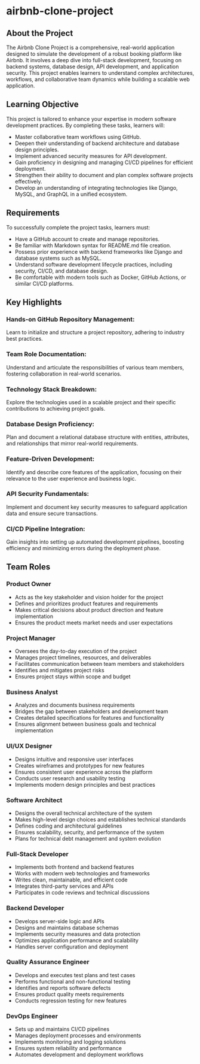 # airbnb-clone-project

## About the Project
The Airbnb Clone Project is a comprehensive, real-world application designed to simulate the development of a robust booking platform like Airbnb. It involves a deep dive into full-stack development, focusing on backend systems, database design, API development, and application security. This project enables learners to understand complex architectures, workflows, and collaborative team dynamics while building a scalable web application.

## Learning Objective
This project is tailored to enhance your expertise in modern software development practices. By completing these tasks, learners will:

- Master collaborative team workflows using GitHub.
- Deepen their understanding of backend architecture and database design principles.
- Implement advanced security measures for API development.
- Gain proficiency in designing and managing CI/CD pipelines for efficient deployment.
- Strengthen their ability to document and plan complex software projects effectively.
- Develop an understanding of integrating technologies like Django, MySQL, and GraphQL in a unified ecosystem.

## Requirements
To successfully complete the project tasks, learners must:

- Have a GitHub account to create and manage repositories.
- Be familiar with Markdown syntax for README.md file creation.
- Possess prior experience with backend frameworks like Django and database systems such as MySQL.
- Understand software development lifecycle practices, including security, CI/CD, and database design.
- Be comfortable with modern tools such as Docker, GitHub Actions, or similar CI/CD platforms.

## Key Highlights

### Hands-on GitHub Repository Management:
Learn to initialize and structure a project repository, adhering to industry best practices.

### Team Role Documentation:
Understand and articulate the responsibilities of various team members, fostering collaboration in real-world scenarios.

### Technology Stack Breakdown:
Explore the technologies used in a scalable project and their specific contributions to achieving project goals.

### Database Design Proficiency:
Plan and document a relational database structure with entities, attributes, and relationships that mirror real-world requirements.

### Feature-Driven Development:
Identify and describe core features of the application, focusing on their relevance to the user experience and business logic.

### API Security Fundamentals:
Implement and document key security measures to safeguard application data and ensure secure transactions.

### CI/CD Pipeline Integration:
Gain insights into setting up automated development pipelines, boosting efficiency and minimizing errors during the deployment phase.

## Team Roles

### Product Owner
- Acts as the key stakeholder and vision holder for the project
- Defines and prioritizes product features and requirements
- Makes critical decisions about product direction and feature implementation
- Ensures the product meets market needs and user expectations

### Project Manager
- Oversees the day-to-day execution of the project
- Manages project timelines, resources, and deliverables
- Facilitates communication between team members and stakeholders
- Identifies and mitigates project risks
- Ensures project stays within scope and budget

### Business Analyst
- Analyzes and documents business requirements
- Bridges the gap between stakeholders and development team
- Creates detailed specifications for features and functionality
- Ensures alignment between business goals and technical implementation

### UI/UX Designer
- Designs intuitive and responsive user interfaces
- Creates wireframes and prototypes for new features
- Ensures consistent user experience across the platform
- Conducts user research and usability testing
- Implements modern design principles and best practices

### Software Architect
- Designs the overall technical architecture of the system
- Makes high-level design choices and establishes technical standards
- Defines coding and architectural guidelines
- Ensures scalability, security, and performance of the system
- Plans for technical debt management and system evolution

### Full-Stack Developer
- Implements both frontend and backend features
- Works with modern web technologies and frameworks
- Writes clean, maintainable, and efficient code
- Integrates third-party services and APIs
- Participates in code reviews and technical discussions

### Backend Developer
- Develops server-side logic and APIs
- Designs and maintains database schemas
- Implements security measures and data protection
- Optimizes application performance and scalability
- Handles server configuration and deployment

### Quality Assurance Engineer
- Develops and executes test plans and test cases
- Performs functional and non-functional testing
- Identifies and reports software defects
- Ensures product quality meets requirements
- Conducts regression testing for new features

### DevOps Engineer
- Sets up and maintains CI/CD pipelines
- Manages deployment processes and environments
- Implements monitoring and logging solutions
- Ensures system reliability and performance
- Automates development and deployment workflows 